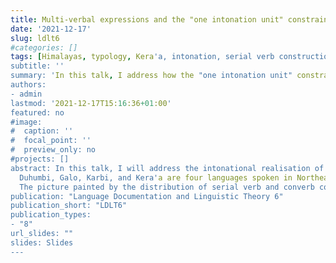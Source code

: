 ```yaml
---
title: Multi-verbal expressions and the "one intonation unit" constraint
date: '2021-12-17'
slug: ldlt6
#categories: []
tags: [Himalayas, typology, Kera'a, intonation, serial verb constructions]
subtitle: ''
summary: 'In this talk, I address how the "one intonation unit" constraint interacts with the formal realisation of serial verb constructions and clause-chaining, as well as processes of grammaticalisation. The effects of discourse, verbal meaning, and weakening of prosodic boundaries are discussed.'
authors: 
- admin
lastmod: '2021-12-17T15:16:36+01:00'
featured: no
#image:
#  caption: ''
#  focal_point: ''
#  preview_only: no
#projects: []
abstract: In this talk, I will address the intonational realisation of serial verb constructions and the related converb construction. In the Himalayas, a process has been documented for a number of languages whereby clause-chaining constructions develop into serial verb constructions (Matisoff 1967, DeLancey 1991, Hyslop 2013). A prerequisite for the process of grammaticalisation is hypothesised to be the co-occurrence of a non-final marked verb and a main verb (a "converb construction") within a single intonation unit, similar to how serial verb constructions are posited to prototypically occur within one intonation unit (cf. Givón 1991). Through an investigation using corpora of four languages of Northeast India, I will discuss initial results showing that perhaps these generalisations are not as straightforward as claimed.
  Duhumbi, Galo, Karbi, and Kera'a are four languages spoken in Northeast India which exhibit both converb and serial verb constructions. Using open access corpus data (Duhumbi, Galo, Karbi) and fieldwork data (Kera'a), I explore the relation between single intonation unit occurrence and construction type in naturalistic data. At first glance, all serial verb constructions appear to occur within single intonation units, while converb constructions exhibit more variation. However, when examined in context, there appear to be a number of factors influencing this distribution, including discourse structure, verbal meaning, and weakening of prosodic boundaries. Verb serialisation occurred in a single intonation unit when both verbs were used in previous discourse; similarly, converb constructions alternated with SVCs in this same context. Both serial verb constructions and converb constructions involving a verb with a primarily grammatical function were realised within single intonation units, regardless of whether the verbs were previously introduced in discourse. A number of converb constructions were also distributed over two intonation units which were either "latched" or exhibited minimal pausing in between.
  The picture painted by the distribution of serial verb and converb constructions in discourse suggest that a simple "one intonation unit" generalisation does not fully account for the range of possible constructional realisations in everyday language use. Taking a wider lens and examining the distribution of serial verb and converb constructions in discourse is crucial for a deeper understanding of how prosody interacts with syntax, and how constructional realisation within a single intonation unit can influence processes of grammaticalisation.
publication: "Language Documentation and Linguistic Theory 6"
publication_short: "LDLT6"
publication_types:
- "8"
url_slides: ""
slides: Slides
---
```

